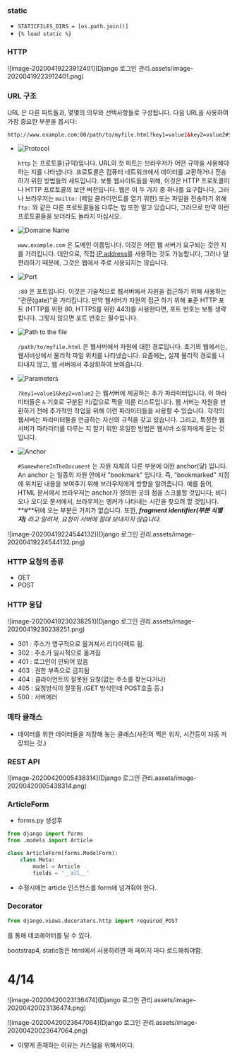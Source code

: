 ### static

- `STATICFILES_DIRS = [os.path.join()]`
- `{% load static %}`

### HTTP

![image-20200419223912401](Django 로그인 관리.assets/image-20200419223912401.png)

### URL 구조

URL 은 다른 파트들과, 몇몇의 의무와 선택사항들로 구성됩니다. 다음 URL을 사용하여 가장 중요한 부분을 봅시다:

```html
http://www.example.com:80/path/to/myfile.html?key1=value1&key2=value2#SomewhereInTheDocument
```

- ![Protocol](https://mdn.mozillademos.org/files/15766/mdn-url-protocol@x2_update.png)

  `http` 는 프로토콜(규약)입니다. URL의 첫 파트는 브라우저가 어떤 규약을 사용해야 하는 지를 나타냅니다. 프로토콜은 컴퓨터 네트워크에서 데이터를 교환하거나 전송하기 위한 방법들의 세트입니다. 보통 웹사이트들을 위해, 이것은 HTTP 프로토콜이나 HTTP 프로토콜의 보안 버전입니다. 웹은 이 두 가지 중 하나를 요구합니다, 그러나 브라우저는 `mailto:` (메일 클라이언트를 열기 위한) 또는 파일을 전송하기 위해 `ftp:` 와 같은 다른 프로토콜들을 다루는 법 또한 알고 있습니다, 그러므로 만약 이런 프로토콜들을 보더라도 놀라지 마십시오.

- ![Domaine Name](https://mdn.mozillademos.org/files/8015/mdn-url-domain@x2.png)

  `www.example.com` 은 도메인 이름입니다. 이것은 어떤 웹 서버가 요구되는 것인 지를 가리킵니다. 대안으로, 직접 [IP address](https://developer.mozilla.org/en-US/docs/Glossary/IP_address)를 사용하는 것도 가능합니다, 그러나 덜 편리하기 때문에, 그것은 웹에서 주로 사용되지는 않습니다.

- ![Port](https://mdn.mozillademos.org/files/8017/mdn-url-port@x2.png)

  `:80` 은 포트입니다. 이것은 기술적으로 웹서버에서 자원을 접근하기 위해 사용하는 "관문(gate)"을 가리킵니다. 만약 웹서버가 자원의 접근 하기 위해 표준 HTTP 포트 (HTTP를 위한 80, HTTPS를 위한 443)를 사용한다면, 포트 번호는 보통 생략합니다. 그렇지 않으면 포트 번호는 필수입니다.

- ![Path to the file](https://mdn.mozillademos.org/files/8019/mdn-url-path@x2.png)

  `/path/to/myfile.html` 은 웹서버에서 자원에 대한 경로입니다. 초기의 웹에서는, 웹서버상에서 물리적 파일 위치를 나타냈습니다. 요즘에는, 실제 물리적 경로를 나타내지 않고, 웹 서버에서 추상화하여 보여줍니다.

- ![Parameters](https://mdn.mozillademos.org/files/8021/mdn-url-parameters@x2.png)

  `?key1=value1&key2=value2` 는 웹서버에 제공하는 추가 파라미터입니다. 이 파라미터들은 `&` 기호로 구분된 키/값으로 짝을 이룬 리스트입니다. 웹 서버는 자원을 반환하기 전에 추가적인 작업을 위해 이런 파라미터들을 사용할 수 있습니다. 각각의 웹서버는 파라미터들을 언급하는 자신의 규칙을 갖고 있습니다. 그리고, 특정한 웹서버가 파라미터를 다루는 지 알기 위한 유일한 방법은 웹서버 소유자에게 묻는 것입니다.

- ![Anchor](https://mdn.mozillademos.org/files/8023/mdn-url-anchor@x2.png)

  `#SomewhereInTheDocument` 는 자원 자체의 다른 부분에 대한 anchor(닻) 입니다. An anchor 는 일종의 자원 안에서 "bookmark" 입니다. 즉, "bookmarked" 지점에 위치된 내용을 보여주기 위해 브라우저에게 방향을 알려줍니다. 예를 들어, HTML 문서에서 브라우저는 anchor가 정의한 곳의 점을 스크롤할 것입니다; 비디오나 오디오 문서에서, 브라우저는 앵커가 나타내는 시간을 찾으려 할 것입니다. **#**뒤에 오는 부분은 가치가 없습니다. 또한, ***fragment identifier(부분 식별자)** 라고 알려져, 요청이 서버에 절대 보내지지 않습니다.*



![image-20200419224544132](Django 로그인 관리.assets/image-20200419224544132.png)

### HTTP 요청의 종류

- GET
- POST

### HTTP 응답

![image-20200419230238251](Django 로그인 관리.assets/image-20200419230238251.png)

- 301 : 주소가 영구적으로 옮겨져서 리다이렉트 됨.
- 302 : 주소가 일시적으로 옮겨짐
- 401 : 로그인이 안되어 있음
- 403 : 권한 부족으로 금지됨
- 404 : 클라이언트의 잘못된 요청(없는 주소를 찾는다거나)
- 405 : 요청방식이 잘못됨.(GET 방식인데 POST호출 등.)
- 500 : 서버에러



### 메타 클래스

- 데이터를 위한 데이터들을 저장해 놓는 클래스(사진의 찍은 위치, 시간등이 자동 저장되는 것.)



### REST API

![image-20200420005438314](Django 로그인 관리.assets/image-20200420005438314.png)

### ArticleForm

- forms.py 생성후

```python
from django import forms
from .models import Article

class ArticleForm(forms.ModelForm):
    class Meta:
        model = Article
        fields = '__all__'     
```

- 수정시에는 article 인스턴스를 form에 넘겨줘야 한다.



### Decorator

```python
from django.views.decorators.http import required_POST
```

를 통해 데코레이터를 달 수 있다.

bootstrap4, static등은 html에서 사용하려면 매 페이지 마다 로드해줘야함.

# 4/14

![image-20200420023136474](Django 로그인 관리.assets/image-20200420023136474.png)

![image-20200420023647064](Django 로그인 관리.assets/image-20200420023647064.png)

- 이렇게 존재하는 이유는 커스텀을 위해서이다.

  